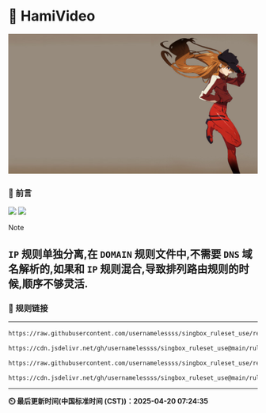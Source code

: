 
# 🧸 HamiVideo
![](https://raw.githubusercontent.com/usernamelessss/picture-bed/main/images/202504042256831.jpg)
### 📣 前言
![](https://shields.io/badge/-移除重复规则-ff69b4) ![](https://shields.io/badge/-IP&nbsp;规则单独存放不与&nbsp;DOMAIN&nbsp;等混合-green)
> [!NOTE]
**`IP` 规则单独分离,在 `DOMAIN` 规则文件中,不需要 `DNS` 域名解析的,如果和 `IP` 规则混合,导致排列路由规则的时候,顺序不够灵活.**
---

###  🔗 规则链接
---

```url
https://raw.githubusercontent.com/usernamelessss/singbox_ruleset_use/refs/heads/main/rule/HamiVideo/HamiVideo_No_IP.json
```

```url
https://cdn.jsdelivr.net/gh/usernamelessss/singbox_ruleset_use@main/rule/HamiVideo/HamiVideo_No_IP.json
```

```url
https://raw.githubusercontent.com/usernamelessss/singbox_ruleset_use/refs/heads/main/rule/HamiVideo/HamiVideo_No_IP.srs
```

```url
https://cdn.jsdelivr.net/gh/usernamelessss/singbox_ruleset_use@main/rule/HamiVideo/HamiVideo_No_IP.srs
```

---
**⏲️ 最后更新时间(中国标准时间 (CST))：2025-04-20 07:24:35**